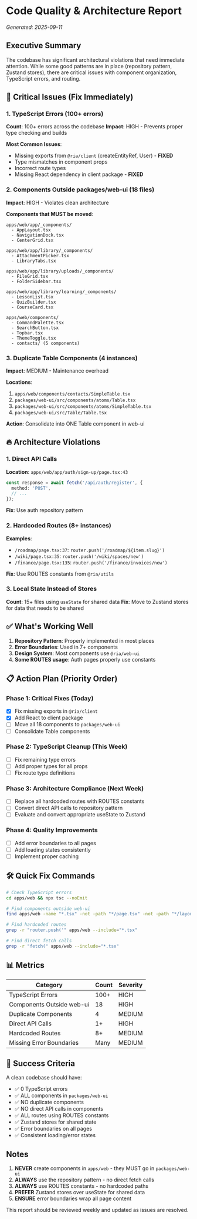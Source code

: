 # Code Quality & Architecture Report

*Generated: 2025-09-11*

## Executive Summary

The codebase has significant architectural violations that need immediate attention. While some good patterns are in place (repository pattern, Zustand stores), there are critical issues with component organization, TypeScript errors, and routing.

## 🚨 Critical Issues (Fix Immediately)

### 1. TypeScript Errors (100+ errors)
**Count**: 100+ errors across the codebase
**Impact**: HIGH - Prevents proper type checking and builds

**Most Common Issues**:
- Missing exports from `@ria/client` (createEntityRef, User) - **FIXED**
- Type mismatches in component props
- Incorrect route types 
- Missing React dependency in client package - **FIXED**

### 2. Components Outside packages/web-ui (18 files)
**Impact**: HIGH - Violates clean architecture

**Components that MUST be moved**:
```
apps/web/app/_components/
  - AppLayout.tsx
  - NavigationDock.tsx  
  - CenterGrid.tsx

apps/web/app/library/_components/
  - AttachmentPicker.tsx
  - LibraryTabs.tsx

apps/web/app/library/uploads/_components/
  - FileGrid.tsx
  - FolderSidebar.tsx

apps/web/app/library/learning/_components/
  - LessonList.tsx
  - QuizBuilder.tsx
  - CourseCard.tsx

apps/web/components/
  - CommandPalette.tsx
  - SearchButton.tsx
  - Topbar.tsx
  - ThemeToggle.tsx
  - contacts/ (5 components)
```

### 3. Duplicate Table Components (4 instances)
**Impact**: MEDIUM - Maintenance overhead

**Locations**:
1. `apps/web/components/contacts/SimpleTable.tsx`
2. `packages/web-ui/src/components/atoms/Table.tsx`
3. `packages/web-ui/src/components/atoms/SimpleTable.tsx`
4. `packages/web-ui/src/Table/Table.tsx`

**Action**: Consolidate into ONE Table component in web-ui

## 🔥 Architecture Violations

### 1. Direct API Calls
**Location**: `apps/web/app/auth/sign-up/page.tsx:43`
```typescript
const response = await fetch('/api/auth/register', {
  method: 'POST',
  // ...
});
```
**Fix**: Use auth repository pattern

### 2. Hardcoded Routes (8+ instances)
**Examples**:
- `/roadmap/page.tsx:37`: `router.push('/roadmap/${item.slug}')`
- `/wiki/page.tsx:35`: `router.push('/wiki/spaces/new')`
- `/finance/page.tsx:135`: `router.push('/finance/invoices/new')`

**Fix**: Use ROUTES constants from `@ria/utils`

### 3. Local State Instead of Stores
**Count**: 15+ files using `useState` for shared data
**Fix**: Move to Zustand stores for data that needs to be shared

## ✅ What's Working Well

1. **Repository Pattern**: Properly implemented in most places
2. **Error Boundaries**: Used in 7+ components
3. **Design System**: Most components use `@ria/web-ui`
4. **Some ROUTES usage**: Auth pages properly use constants

## 📋 Action Plan (Priority Order)

### Phase 1: Critical Fixes (Today)
- [x] Fix missing exports in `@ria/client`
- [x] Add React to client package
- [ ] Move all 18 components to `packages/web-ui`
- [ ] Consolidate Table components

### Phase 2: TypeScript Cleanup (This Week)
- [ ] Fix remaining type errors
- [ ] Add proper types for all props
- [ ] Fix route type definitions

### Phase 3: Architecture Compliance (Next Week)
- [ ] Replace all hardcoded routes with ROUTES constants
- [ ] Convert direct API calls to repository pattern
- [ ] Evaluate and convert appropriate useState to Zustand

### Phase 4: Quality Improvements
- [ ] Add error boundaries to all pages
- [ ] Add loading states consistently
- [ ] Implement proper caching

## 🛠 Quick Fix Commands

```bash
# Check TypeScript errors
cd apps/web && npx tsc --noEmit

# Find components outside web-ui
find apps/web -name "*.tsx" -not -path "*/page.tsx" -not -path "*/layout.tsx"

# Find hardcoded routes
grep -r "router.push('" apps/web --include="*.tsx"

# Find direct fetch calls
grep -r "fetch(" apps/web --include="*.tsx"
```

## 📊 Metrics

| Category | Count | Severity |
|----------|-------|----------|
| TypeScript Errors | 100+ | HIGH |
| Components Outside web-ui | 18 | HIGH |
| Duplicate Components | 4 | MEDIUM |
| Direct API Calls | 1+ | HIGH |
| Hardcoded Routes | 8+ | MEDIUM |
| Missing Error Boundaries | Many | MEDIUM |

## 🎯 Success Criteria

A clean codebase should have:
- ✅ 0 TypeScript errors
- ✅ ALL components in `packages/web-ui`
- ✅ NO duplicate components
- ✅ NO direct API calls in components
- ✅ ALL routes using ROUTES constants
- ✅ Zustand stores for shared state
- ✅ Error boundaries on all pages
- ✅ Consistent loading/error states

## Notes

1. **NEVER** create components in `apps/web` - they MUST go in `packages/web-ui`
2. **ALWAYS** use the repository pattern - no direct fetch calls
3. **ALWAYS** use ROUTES constants - no hardcoded paths
4. **PREFER** Zustand stores over useState for shared data
5. **ENSURE** error boundaries wrap all page content

This report should be reviewed weekly and updated as issues are resolved.